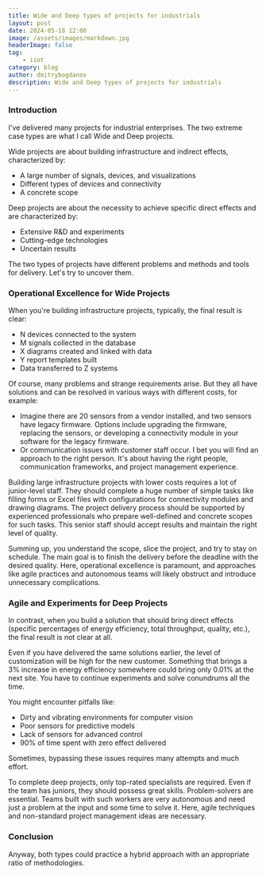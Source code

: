 ```yaml
---
title: Wide and Deep types of projects for industrials
layout: post
date: 2024-05-18 12:00
image: /assets/images/markdown.jpg
headerImage: false
tag:
    - iiot
category: blog
author: dmitrybogdanov
description: Wide and Deep types of projects for industrials
---
```


### Introduction

I've delivered many projects for industrial enterprises. The two extreme case types are what I call Wide and Deep projects.

Wide projects are about building infrastructure and indirect effects, characterized by:
- A large number of signals, devices, and visualizations
- Different types of devices and connectivity
- A concrete scope

Deep projects are about the necessity to achieve specific direct effects and are characterized by:
- Extensive R&D and experiments
- Cutting-edge technologies
- Uncertain results

The two types of projects have different problems and methods and tools for delivery. Let's try to uncover them.

### Operational Excellence for Wide Projects
When you're building infrastructure projects, typically, the final result is clear:
- N devices connected to the system
- M signals collected in the database
- X diagrams created and linked with data
- Y report templates built
- Data transferred to Z systems

Of course, many problems and strange requirements arise. But they all have solutions and can be resolved in various ways with different costs, for example:
- Imagine there are 20 sensors from a vendor installed, and two sensors have legacy firmware. Options include upgrading the firmware, replacing the sensors, or developing a connectivity module in your software for the legacy firmware.
- Or communication issues with customer staff occur. I bet you will find an approach to the right person. It's about having the right people, communication frameworks, and project management experience.

Building large infrastructure projects with lower costs requires a lot of junior-level staff. They should complete a huge number of simple tasks like filling forms or Excel files with configurations for connectivity modules and drawing diagrams. The project delivery process should be supported by experienced professionals who prepare well-defined and concrete scopes for such tasks. This senior staff should accept results and maintain the right level of quality.

Summing up, you understand the scope, slice the project, and try to stay on schedule. The main goal is to finish the delivery before the deadline with the desired quality. Here, operational excellence is paramount, and approaches like agile practices and autonomous teams will likely obstruct and introduce unnecessary complications.

### Agile and Experiments for Deep Projects
In contrast, when you build a solution that should bring direct effects (specific percentages of energy efficiency, total throughput, quality, etc.), the final result is not clear at all.

Even if you have delivered the same solutions earlier, the level of customization will be high for the new customer. Something that brings a 3% increase in energy efficiency somewhere could bring only 0.01% at the next site. You have to continue experiments and solve conundrums all the time.

You might encounter pitfalls like:
- Dirty and vibrating environments for computer vision
- Poor sensors for predictive models
- Lack of sensors for advanced control
- 90% of time spent with zero effect delivered

Sometimes, bypassing these issues requires many attempts and much effort.

To complete deep projects, only top-rated specialists are required. Even if the team has juniors, they should possess great skills. Problem-solvers are essential. Teams built with such workers are very autonomous and need just a problem at the input and some time to solve it. Here, agile techniques and non-standard project management ideas are necessary.

### Conclusion
Anyway, both types could practice a hybrid approach with an appropriate ratio of methodologies.